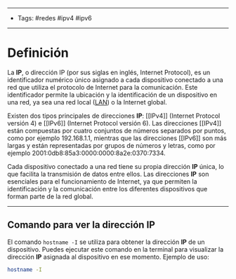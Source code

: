 ___
- Tags: #redes #ipv4 #ipv6
___
# Definición

La **IP**, o dirección IP (por sus siglas en inglés, Internet Protocol), es un identificador numérico único asignado a cada dispositivo conectado a una red que utiliza el protocolo de Internet para la comunicación. Este identificador permite la ubicación y la identificación de un dispositivo en una red, ya sea una red local ([LAN](https://es.wikipedia.org/wiki/Red_de_%C3%A1rea_local)) o la Internet global.

Existen dos tipos principales de direcciones **IP**: [[IPv4]] (Internet Protocol versión 4) e [[IPv6]] (Internet Protocol versión 6). Las direcciones [[IPv4]] están compuestas por cuatro conjuntos de números separados por puntos, como por ejemplo 192.168.1.1, mientras que las direcciones [[IPv6]] son más largas y están representadas por grupos de números y letras, como por ejemplo 2001:0db8:85a3:0000:0000:8a2e:0370:7334.

Cada dispositivo conectado a una red tiene su propia dirección **IP** única, lo que facilita la transmisión de datos entre ellos. Las direcciones **IP** son esenciales para el funcionamiento de Internet, ya que permiten la identificación y la comunicación entre los diferentes dispositivos que forman parte de la red global.

___

## Comando para ver la dirección IP 

El comando `hostname -I` se utiliza para obtener la dirección **IP** de un dispositivo. Puedes ejecutar este comando en la terminal para visualizar la dirección **IP** asignada al dispositivo en ese momento. Ejemplo de uso: 

```bash 
hostname -I
```
